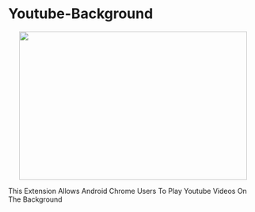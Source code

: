 # Youtube-Background
<p align="center">
  <img width="460" height="300" src="https://github.com/alkisqwe/Youtube-Background/assets/73914940/ac1c9f6b-6b7f-460a-86ca-9c0723df27a9">
</p>
This Extension Allows Android Chrome Users To Play Youtube Videos On The Background
